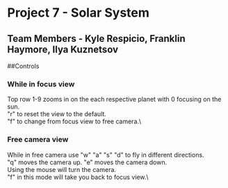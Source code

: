 # Project 7 - Solar System
## Team Members - Kyle Respicio, Franklin Haymore, Ilya Kuznetsov


##Controls

### While in focus view
Top row 1-9 zooms in on the each respective planet with 0 focusing on the sun.\
"r" to reset the view to the default.\
"f" to change from focus view to free camera.\
### Free camera view
While in free camera use "w" "a" "s" "d" to fly in different directions.\
"q" moves the camera up. "e" moves the camera down.\
Using the mouse will turn the camera.\
"f" in this mode will take you back to focus view.\
